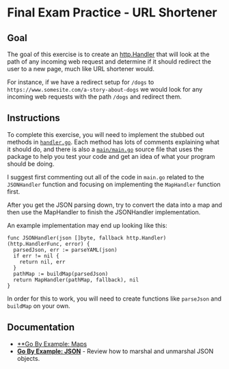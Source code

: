 # Final Exam Practice - URL Shortener

## Goal

The goal of this exercise is to create an [http.Handler](https://golang.org/pkg/net/http/#Handler) that will look at the path of any incoming web request and determine if it should redirect the user to a new page, much like URL shortener would.

For instance, if we have a redirect setup for `/dogs` to `https://www.somesite.com/a-story-about-dogs` we would look for any incoming web requests with the path `/dogs` and redirect them.

## Instructions

To complete this exercise, you will need to implement the stubbed out methods in [`handler.go`](handler.go). Each method has lots of comments explaining what it should do, and there is also a [`main/main.go`](main/main.go) source file that uses the package to help you test your code and get an idea of what your program should be doing.

I suggest first commenting out all of the code in `main.go` related to the `JSONHandler` function and focusing on implementing the `MapHandler` function first.

After you get the JSON parsing down, try to convert the data into a map and then use the MapHandler to finish the JSONHandler implementation.

An example implementation may end up looking like this:

```golang
func JSONHandler(json []byte, fallback http.Handler) (http.HandlerFunc, error) {
  parsedJson, err := parseYAML(json)
  if err != nil {
    return nil, err
  }
  pathMap := buildMap(parsedJson)
  return MapHandler(pathMap, fallback), nil
}
```

In order for this to work, you will need to create functions like `parseJson` and `buildMap` on your own.

## Documentation

- [**Go By Example: Maps](https://gobyexample.com/maps)
- [**Go By Example: JSON**](https://gobyexample.com/json) - Review how to marshal and unmarshal JSON objects.
